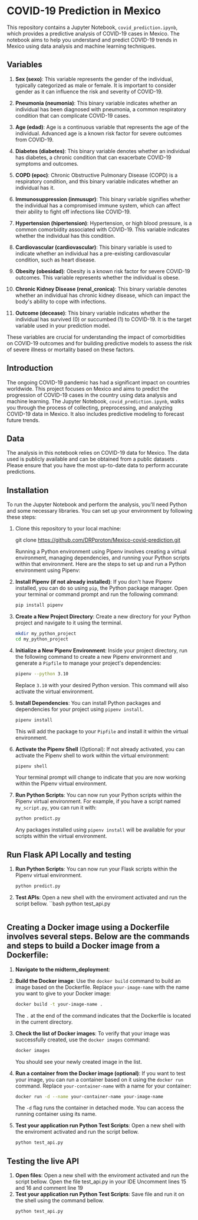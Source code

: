 # COVID-19 Prediction in Mexico

This repository contains a Jupyter Notebook, `covid_prediction.ipynb`, which provides a predictive analysis of COVID-19 cases in Mexico. 
The notebook aims to help you understand and predict COVID-19 trends in Mexico using data analysis and machine learning techniques.

## Variables

1. **Sex (sexo)**: This variable represents the gender of the individual, typically categorized as male or female. It is important to consider gender as it can influence the risk and severity of COVID-19.

2. **Pneumonia (neumonia)**: This binary variable indicates whether an individual has been diagnosed with pneumonia, a common respiratory condition that can complicate COVID-19 cases.

3. **Age (edad)**: Age is a continuous variable that represents the age of the individual. Advanced age is a known risk factor for severe outcomes from COVID-19.

4. **Diabetes (diabetes)**: This binary variable denotes whether an individual has diabetes, a chronic condition that can exacerbate COVID-19 symptoms and outcomes.

5. **COPD (epoc)**: Chronic Obstructive Pulmonary Disease (COPD) is a respiratory condition, and this binary variable indicates whether an individual has it.

6. **Immunosuppression (inmusupr)**: This binary variable signifies whether the individual has a compromised immune system, which can affect their ability to fight off infections like COVID-19.

7. **Hypertension (hipertension)**: Hypertension, or high blood pressure, is a common comorbidity associated with COVID-19. This variable indicates whether the individual has this condition.

8. **Cardiovascular (cardiovascular)**: This binary variable is used to indicate whether an individual has a pre-existing cardiovascular condition, such as heart disease.

9. **Obesity (obesidad)**: Obesity is a known risk factor for severe COVID-19 outcomes. This variable represents whether the individual is obese.

10. **Chronic Kidney Disease (renal_cronica)**: This binary variable denotes whether an individual has chronic kidney disease, which can impact the body's ability to cope with infections.

11. **Outcome (decease)**: This binary variable indicates whether the individual has survived (0) or succumbed (1) to COVID-19. It is the target variable used in your prediction model.

These variables are crucial for understanding the impact of comorbidities on COVID-19 outcomes and for building predictive models to assess the risk of severe illness or mortality based on these factors.

## Introduction

The ongoing COVID-19 pandemic has had a significant impact on countries worldwide. 
This project focuses on Mexico and aims to predict the progression of COVID-19 cases in the country using data analysis and machine learning. 
The Jupyter Notebook, `covid_prediction.ipynb`, walks you through the process of collecting, preprocessing, and analyzing COVID-19 data in Mexico. 
It also includes predictive modeling to forecast future trends.

## Data

The analysis in this notebook relies on COVID-19 data for Mexico. 
The data used is publicly available and can be obtained from a public datasets .
Please ensure that you have the most up-to-date data to perform accurate predictions.

## Installation

To run the Jupyter Notebook and perform the analysis, you'll need Python and some necessary libraries. You can set up your environment by following these steps:

1. Clone this repository to your local machine:

   git clone https://github.com/DRPproton/Mexico-covid-prediction.git

   Running a Python environment using Pipenv involves creating a virtual environment, managing dependencies, and running your Python scripts within that environment. Here are the steps to set up and run a Python environment using Pipenv:

1. **Install Pipenv (if not already installed)**:
   If you don't have Pipenv installed, you can do so using `pip`, the Python package manager. Open your terminal or command prompt and run the following command:

   ```bash
   pip install pipenv
   ```

2. **Create a New Project Directory**:
   Create a new directory for your Python project and navigate to it using the terminal.

   ```bash
   mkdir my_python_project
   cd my_python_project
   ```

3. **Initialize a New Pipenv Environment**:
   Inside your project directory, run the following command to create a new Pipenv environment and generate a `Pipfile` to manage your project's dependencies:

   ```bash
   pipenv --python 3.10
   ```

   Replace `3.10` with your desired Python version. This command will also activate the virtual environment.

4. **Install Dependencies**:
   You can install Python packages and dependencies for your project using `pipenv install`.

   ```bash
   pipenv install
   ```

   This will add the package to your `Pipfile` and install it within the virtual environment.

5. **Activate the Pipenv Shell** (Optional):
   If not already activated, you can activate the Pipenv shell to work within the virtual environment:

   ```bash
   pipenv shell
   ```

   Your terminal prompt will change to indicate that you are now working within the Pipenv virtual environment.

6. **Run Python Scripts**:
   You can now run your Python scripts within the Pipenv virtual environment. For example, if you have a script named `my_script.py`, you can run it with:
    
   ```bash
   python predict.py
   ```

   Any packages installed using `pipenv install` will be available for your scripts within the virtual environment.

## Run Flask API Locally and testing

1. **Run Python Scripts**:
   You can now run your Flask scripts within the Pipenv virtual environment.
   ```bash
   python predict.py
   ```
   
2. **Test APIs**:
   Open a new shell with the enviroment activated and run the script bellow.
  ``bash
   python test_api.py
   ```

## Creating a Docker image using a Dockerfile involves several steps. Below are the commands and steps to build a Docker image from a Dockerfile:

1. **Navigate to the midterm_deployment**:

2. **Build the Docker image**:
   Use the `docker build` command to build an image based on the Dockerfile. Replace `your-image-name` with the name you want to give to your Docker image:

   ```bash
   docker build -t your-image-name .
   ```

   The `.` at the end of the command indicates that the Dockerfile is located in the current directory.

3. **Check the list of Docker images**:
   To verify that your image was successfully created, use the `docker images` command:

   ```bash
   docker images
   ```

   You should see your newly created image in the list.

4. **Run a container from the Docker image (optional)**:
   If you want to test your image, you can run a container based on it using the `docker run` command. Replace `your-container-name` with a name for your container:

   ```bash
   docker run -d --name your-container-name your-image-name
   ```

   The `-d` flag runs the container in detached mode. You can access the running container using its name.

5. **Test your application run Python Test Scripts**:
   Open a new shell with the enviroment activated and run the script bellow.
   ```bash
   python test_api.py
   ```

## Testing the live API
1. **Open files**:
   Open a new shell with the enviroment activated and run the script bellow.
   Open the file test_api.py in your IDE
   Uncomment lines 15 and 16 and comment line 19
3. **Test your application run Python Test Scripts**:
   Save file and run it on the shell using the command bellow.
   ```bash
   python test_api.py
   ```



   
